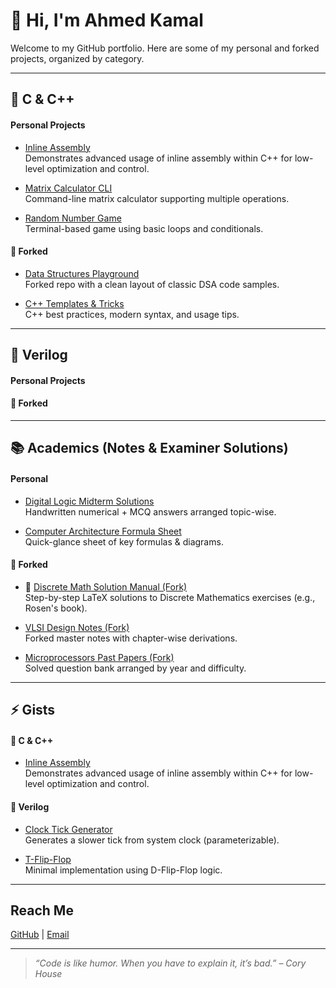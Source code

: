 # 👋 Hi, I'm Ahmed Kamal

Welcome to my GitHub portfolio. Here are some of my personal and forked projects, organized by category.

---
<!-- 
This section stays in the file
but does NOT show up in preview.
-->

## 📘 C & C++

#### Personal Projects

- [Inline Assembly](https://gist.github.com/fa8d0ac44bb1463f14b4b29709483702)  
  Demonstrates advanced usage of inline assembly within C++ for low-level optimization and control.

- [Matrix Calculator CLI](https://github.com/your-username/matrix-calculator-cpp)  
  Command-line matrix calculator supporting multiple operations.

- [Random Number Game](https://github.com/your-username/random-game-cpp)  
  Terminal-based game using basic loops and conditionals.

#### 🍴 Forked

- [Data Structures Playground](https://github.com/your-username/fork-dsa-lab)  
  Forked repo with a clean layout of classic DSA code samples.

- [C++ Templates & Tricks](https://github.com/your-username/fork-cpp-tips)  
  C++ best practices, modern syntax, and usage tips.

---

## 🧾 Verilog

#### Personal Projects
<!--
- [Modular ALU](https://github.com/your-username/alu-verilog)  
  Multi-op Arithmetic Logic Unit with output via 16 LEDs.

- [Sensor-Controlled LEDs](https://github.com/your-username/pmod-sensor-led)  
  LED pattern changes with tilt using Digilent Pmod Accelerometer.
-->
#### 🍴 Forked
<!--
- [FPGA Design Patterns](https://github.com/your-username/fork-fpga-patterns)  
  A collection of reusable Verilog modules and design templates.

- [Clock Divider Demos](https://github.com/your-username/fork-verilog-clocks)  
  Forked examples showing precise clock manipulation techniques.
-->
---

## 📚 Academics (Notes & Examiner Solutions)

#### Personal
- [Digital Logic Midterm Solutions](https://example.com/dl-midterm-sol)  
  Handwritten numerical + MCQ answers arranged topic-wise.

- [Computer Architecture Formula Sheet](https://example.com/ca-cheatsheet)  
  Quick-glance sheet of key formulas & diagrams.

#### 🍴 Forked
- 📐 [Discrete Math Solution Manual (Fork)](https://github.com/your-username/discrete-math-solutions)  
  Step-by-step LaTeX solutions to Discrete Mathematics exercises (e.g., Rosen's book).
  
- [VLSI Design Notes (Fork)](https://github.com/your-username/fork-vlsi-notes)  
  Forked master notes with chapter-wise derivations.

- [Microprocessors Past Papers (Fork)](https://github.com/your-username/fork-8086-exams)  
  Solved question bank arranged by year and difficulty.

---

## ⚡ Gists

#### 📘 C & C++
- [Inline Assembly](https://gist.github.com/AhmedKamal78/fa8d0ac44bb1463f14b4b29709483702)  
  Demonstrates advanced usage of inline assembly within C++ for low-level optimization and control.
<!-- 
- [BMP Pixel Reader](https://gist.github.com/your-username/ccddee1122)  
  Tiny snippet to read raw BMP headers and pixel data.

- [CLI Stopwatch](https://gist.github.com/your-username/aabbcc3344)  
  Simple command-line timer using `<chrono>`.
--> 
#### 🧾 Verilog
- [Clock Tick Generator](https://gist.github.com/your-username/ffeedd9988)  
  Generates a slower tick from system clock (parameterizable).

- [T-Flip-Flop](https://gist.github.com/your-username/8899aaccdd)  
  Minimal implementation using D-Flip-Flop logic.
  
<!--
#### 🐍 Python
- [Auto Git Initializer](https://gist.github.com/your-username/1122aabbcc)  
  Script to `git init`, add README, and first commit in one go.

- [CSV Stats Calculator](https://gist.github.com/your-username/5566ddeeff)  
  One-file utility to compute basic stats from CSV columns.
-->
---

## Reach Me

[GitHub](https://github.com/your-username) | [Email](mailto:your-email@example.com)

---

> _“Code is like humor. When you have to explain it, it’s bad.” – Cory House_
<!--
> _“First, solve the problem. Then, write the code.” – John Johnson_

> _“Before software can be reusable, it first has to be usable.” – Ralph Johnson_

> _“Design is not just what it looks like and feels like. Design is how it works.” – Steve Jobs_

> *“AI is going to eat software.” – Jensen Huang (CEO, NVIDIA)*
-->
